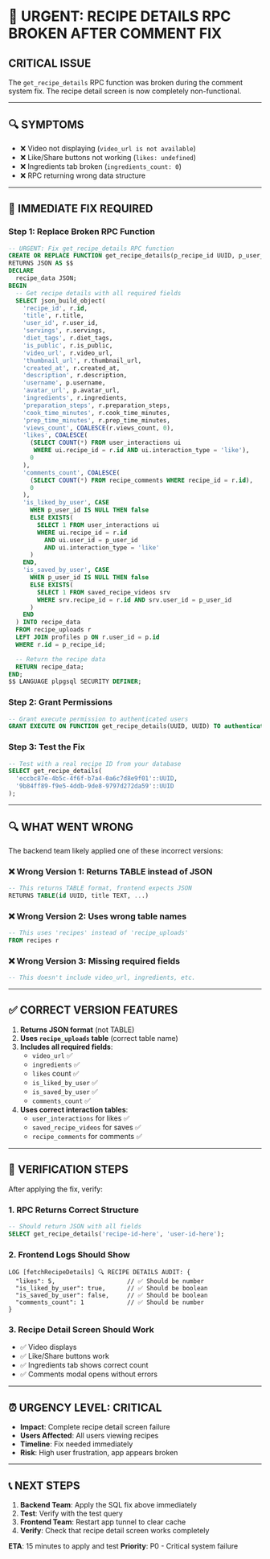# 🚨 URGENT: RECIPE DETAILS RPC BROKEN AFTER COMMENT FIX

## **CRITICAL ISSUE**
The `get_recipe_details` RPC function was broken during the comment system fix. The recipe detail screen is now completely non-functional.

---

## **🔍 SYMPTOMS**
- ❌ Video not displaying (`video_url is not available`)
- ❌ Like/Share buttons not working (`likes: undefined`)
- ❌ Ingredients tab broken (`ingredients_count: 0`)
- ❌ RPC returning wrong data structure

---

## **🚨 IMMEDIATE FIX REQUIRED**

### **Step 1: Replace Broken RPC Function**

```sql
-- URGENT: Fix get_recipe_details RPC function
CREATE OR REPLACE FUNCTION get_recipe_details(p_recipe_id UUID, p_user_id UUID DEFAULT NULL)
RETURNS JSON AS $$
DECLARE
  recipe_data JSON;
BEGIN
  -- Get recipe details with all required fields
  SELECT json_build_object(
    'recipe_id', r.id,
    'title', r.title,
    'user_id', r.user_id,
    'servings', r.servings,
    'diet_tags', r.diet_tags,
    'is_public', r.is_public,
    'video_url', r.video_url,
    'thumbnail_url', r.thumbnail_url,
    'created_at', r.created_at,
    'description', r.description,
    'username', p.username,
    'avatar_url', p.avatar_url,
    'ingredients', r.ingredients,
    'preparation_steps', r.preparation_steps,
    'cook_time_minutes', r.cook_time_minutes,
    'prep_time_minutes', r.prep_time_minutes,
    'views_count', COALESCE(r.views_count, 0),
    'likes', COALESCE(
      (SELECT COUNT(*) FROM user_interactions ui 
       WHERE ui.recipe_id = r.id AND ui.interaction_type = 'like'), 
      0
    ),
    'comments_count', COALESCE(
      (SELECT COUNT(*) FROM recipe_comments WHERE recipe_id = r.id), 
      0
    ),
    'is_liked_by_user', CASE 
      WHEN p_user_id IS NULL THEN false
      ELSE EXISTS(
        SELECT 1 FROM user_interactions ui
        WHERE ui.recipe_id = r.id 
          AND ui.user_id = p_user_id 
          AND ui.interaction_type = 'like'
      )
    END,
    'is_saved_by_user', CASE 
      WHEN p_user_id IS NULL THEN false
      ELSE EXISTS(
        SELECT 1 FROM saved_recipe_videos srv
        WHERE srv.recipe_id = r.id AND srv.user_id = p_user_id
      )
    END
  ) INTO recipe_data
  FROM recipe_uploads r
  LEFT JOIN profiles p ON r.user_id = p.id
  WHERE r.id = p_recipe_id;

  -- Return the recipe data
  RETURN recipe_data;
END;
$$ LANGUAGE plpgsql SECURITY DEFINER;
```

### **Step 2: Grant Permissions**

```sql
-- Grant execute permission to authenticated users
GRANT EXECUTE ON FUNCTION get_recipe_details(UUID, UUID) TO authenticated;
```

### **Step 3: Test the Fix**

```sql
-- Test with a real recipe ID from your database
SELECT get_recipe_details(
  'eccbc87e-4b5c-4f6f-b7a4-0a6c7d8e9f01'::UUID,
  '9b84ff89-f9e5-4ddb-9de8-9797d272da59'::UUID
);
```

---

## **🔍 WHAT WENT WRONG**

The backend team likely applied one of these incorrect versions:

### **❌ Wrong Version 1: Returns TABLE instead of JSON**
```sql
-- This returns TABLE format, frontend expects JSON
RETURNS TABLE(id UUID, title TEXT, ...)
```

### **❌ Wrong Version 2: Uses wrong table names**
```sql
-- This uses 'recipes' instead of 'recipe_uploads'
FROM recipes r
```

### **❌ Wrong Version 3: Missing required fields**
```sql
-- This doesn't include video_url, ingredients, etc.
```

---

## **✅ CORRECT VERSION FEATURES**

1. **Returns JSON format** (not TABLE)
2. **Uses `recipe_uploads` table** (correct table name)
3. **Includes all required fields**:
   - `video_url` ✅
   - `ingredients` ✅
   - `likes` count ✅
   - `is_liked_by_user` ✅
   - `is_saved_by_user` ✅
   - `comments_count` ✅
4. **Uses correct interaction tables**:
   - `user_interactions` for likes ✅
   - `saved_recipe_videos` for saves ✅
   - `recipe_comments` for comments ✅

---

## **🧪 VERIFICATION STEPS**

After applying the fix, verify:

### **1. RPC Returns Correct Structure**
```sql
-- Should return JSON with all fields
SELECT get_recipe_details('recipe-id-here', 'user-id-here');
```

### **2. Frontend Logs Should Show**
```
LOG [fetchRecipeDetails] 🔍 RECIPE DETAILS AUDIT: {
  "likes": 5,                    // ✅ Should be number
  "is_liked_by_user": true,      // ✅ Should be boolean
  "is_saved_by_user": false,     // ✅ Should be boolean
  "comments_count": 1            // ✅ Should be number
}
```

### **3. Recipe Detail Screen Should Work**
- ✅ Video displays
- ✅ Like/Share buttons work
- ✅ Ingredients tab shows correct count
- ✅ Comments modal opens without errors

---

## **⏰ URGENCY LEVEL: CRITICAL**

- **Impact**: Complete recipe detail screen failure
- **Users Affected**: All users viewing recipes
- **Timeline**: Fix needed immediately
- **Risk**: High user frustration, app appears broken

---

## **📞 NEXT STEPS**

1. **Backend Team**: Apply the SQL fix above immediately
2. **Test**: Verify with the test query
3. **Frontend Team**: Restart app tunnel to clear cache
4. **Verify**: Check that recipe detail screen works completely

**ETA**: 15 minutes to apply and test
**Priority**: P0 - Critical system failure 